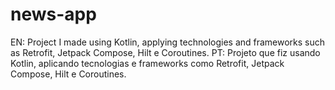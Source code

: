 # news-app
EN: Project I made using Kotlin, applying technologies and frameworks such as Retrofit, Jetpack Compose, Hilt e Coroutines.   PT:  Projeto que fiz usando Kotlin, aplicando tecnologias e frameworks como Retrofit, Jetpack Compose, Hilt e Coroutines.

